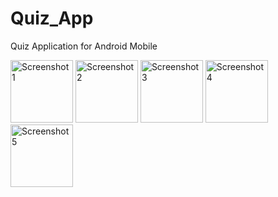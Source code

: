 # Quiz_App
Quiz Application for Android Mobile

<img src="https://github.com/porpup/Quiz_App/assets/3512401/14fe9196-0aaf-42fa-8c23-3a1e12b57d6f" alt="Screenshot 1" width="100"/>
<img src="https://github.com/porpup/Quiz_App/assets/3512401/e1e37177-6f7f-4c90-95eb-018edcdbdd08" alt="Screenshot 2" width="100"/>
<img src="https://github.com/porpup/Quiz_App/assets/3512401/137646f3-916f-45cd-8672-e384a5f381f5" alt="Screenshot 3" width="100"/>
<img src="https://github.com/porpup/Quiz_App/assets/3512401/6f067e4a-4600-4332-8dae-ed61e557a8d2" alt="Screenshot 4" width="100"/>
<img src="https://github.com/porpup/Quiz_App/assets/3512401/b36f3464-1d60-4f7c-a116-ae35c9dca2e4" alt="Screenshot 5" width="100"/>


